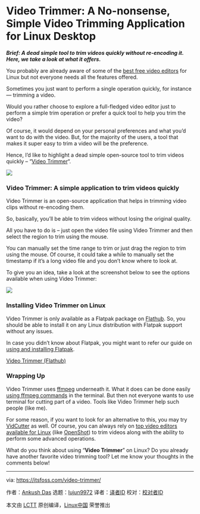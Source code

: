 [#]: collector: (lujun9972)
[#]: translator: ( )
[#]: reviewer: ( )
[#]: publisher: ( )
[#]: url: ( )
[#]: subject: (Video Trimmer: A No-nonsense, Simple Video Trimming Application for Linux Desktop)
[#]: via: (https://itsfoss.com/video-trimmer/)
[#]: author: (Ankush Das https://itsfoss.com/author/ankush/)

Video Trimmer: A No-nonsense, Simple Video Trimming Application for Linux Desktop
======

_**Brief: A dead simple tool to trim videos quickly without re-encoding it. Here, we take a look at what it offers.**_

You probably are already aware of some of the [best free video editors][1] for Linux but not everyone needs all the features offered.

Sometimes you just want to perform a single operation quickly, for instance — trimming a video.

Would you rather choose to explore a full-fledged video editor just to perform a simple trim operation or prefer a quick tool to help you trim the video?

Of course, it would depend on your personal preferences and what you’d want to do with the video. But, for the majority of the users, a tool that makes it super easy to trim a video will be the preference.

Hence, I’d like to highlight a dead simple open-source tool to trim videos quickly – “[Video Trimmer][2]“.

![][3]

### Video Trimmer: A simple application to trim videos quickly

Video Trimmer is an open-source application that helps in trimming video clips without re-encoding them.

So, basically, you’ll be able to trim videos without losing the original quality.

All you have to do is – just open the video file using Video Trimmer and then select the region to trim using the mouse.

You can manually set the time range to trim or just drag the region to trim using the mouse. Of course, it could take a while to manually set the timestamp if it’s a long video file and you don’t know where to look at.

To give you an idea, take a look at the screenshot below to see the options available when using Video Trimmer:

![][4]

### Installing Video Trimmer on Linux

Video Trimmer is only available as a Flatpak package on [Flathub][5]. So, you should be able to install it on any Linux distribution with Flatpak support without any issues.

In case you didn’t know about Flatpak, you might want to refer our guide on [using and installing Flatpak][6].

[Video Trimmer (Flathub)][5]

### Wrapping Up

Video Trimmer uses [ffmpeg][7] underneath it. What it does can be done easily [using ffmpeg commands][8] in the terminal. But then not everyone wants to use terminal for cutting part of a video. Tools like Video Trimmer help such people (like me).

For some reason, if you want to look for an alternative to this, you may try [VidCutter][9] as well. Of course, you can always rely on [top video editors available for Linux][10] (like [OpenShot][11]) to trim videos along with the ability to perform some advanced operations.

What do you think about using “**Video Trimmer**” on Linux? Do you already have another favorite video trimming tool? Let me know your thoughts in the comments below!

--------------------------------------------------------------------------------

via: https://itsfoss.com/video-trimmer/

作者：[Ankush Das][a]
选题：[lujun9972][b]
译者：[译者ID](https://github.com/译者ID)
校对：[校对者ID](https://github.com/校对者ID)

本文由 [LCTT](https://github.com/LCTT/TranslateProject) 原创编译，[Linux中国](https://linux.cn/) 荣誉推出

[a]: https://itsfoss.com/author/ankush/
[b]: https://github.com/lujun9972
[1]: https://itsfoss.com/open-source-video-editors/
[2]: https://gitlab.gnome.org/YaLTeR/video-trimmer
[3]: https://i0.wp.com/itsfoss.com/wp-content/uploads/2020/07/video-trimmer.jpg?ssl=1
[4]: https://i0.wp.com/itsfoss.com/wp-content/uploads/2020/07/video-trimmer-screenshot.jpg?ssl=1
[5]: https://flathub.org/apps/details/org.gnome.gitlab.YaLTeR.VideoTrimmer
[6]: https://itsfoss.com/flatpak-guide/
[7]: https://ffmpeg.org/
[8]: https://itsfoss.com/ffmpeg/
[9]: https://itsfoss.com/vidcutter-video-editor-linux/
[10]: https://itsfoss.com/best-video-editing-software-linux/
[11]: https://itsfoss.com/openshot-video-editor-release/
